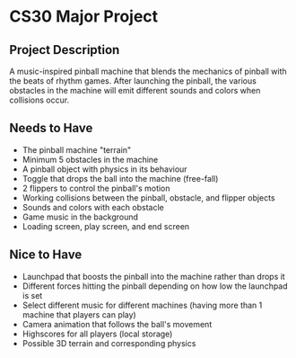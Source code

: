 # CS30 Major Project

## Project Description
A music-inspired pinball machine that blends the mechanics of pinball with the beats of rhythm games. After launching the pinball, the various obstacles in the machine will emit different sounds and colors when collisions occur.

## Needs to Have
- The pinball machine "terrain"
- Minimum 5 obstacles in the machine
- A pinball object with physics in its behaviour
- Toggle that drops the ball into the machine (free-fall)
- 2 flippers to control the pinball's motion
- Working collisions between the pinball, obstacle, and flipper objects
- Sounds and colors with each obstacle
- Game music in the background
- Loading screen, play screen, and end screen

## Nice to Have
- Launchpad that boosts the pinball into the machine rather than drops it
- Different forces hitting the pinball depending on how low the launchpad is set
- Select different music for different machines (having more than 1 machine that players can play)
- Camera animation that follows the ball's movement
- Highscores for all players (local storage)
- Possible 3D terrain and corresponding physics